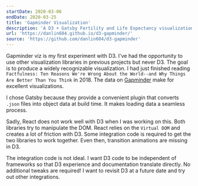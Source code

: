 ```yaml
---
startDate: 2020-03-06
endDate: 2020-03-25
title: 'Gapminder Visualization'
description: 'A D3 + Gatsby Fertility and Life Expectancy visualization'
url: 'https://danlin604.github.io/d3-gapminder/'
source: 'https://github.com/danlin604/d3-gapminder'
---
```


Gapminder viz is my first experiment with D3. I've had the opportunity to use other visualization libraries in previous projects but never D3. The goal is to produce a widely recognizable visualization. I had just finished reading `Factfulness: Ten Reasons We're Wrong About the World--and Why Things Are Better Than You Think` in 2018. The data on [Gapminder](https://www.gapminder.org/) make for excellent visualizations.

I chose Gatsby because they provide a convenient plugin that converts `.json` files into object data at build time. It makes loading data a seamless process.

Sadly, React does not work well with D3 when I was working on this. Both libraries try to manipulate the DOM. React relies on the `Virtual DOM` and creates a lot of friction with D3. Some integration code is required to get the two libraries to work together. Even then, transition animations are missing in D3.

The integration code is not ideal. I want D3 code to be independent of frameworks so that D3 experience and documentation translate directly. No additional tweaks are required! I want to revisit D3 at a future date and try out other integrations.
